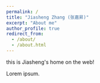 ```yaml
---
permalink: /
title: "Jiasheng Zhang (张嘉昇)"
excerpt: "About me"
author_profile: true
redirect_from: 
  - /about/
  - /about.html
---
```


this is Jiasheng's home on the web!

Lorem ipsum.


